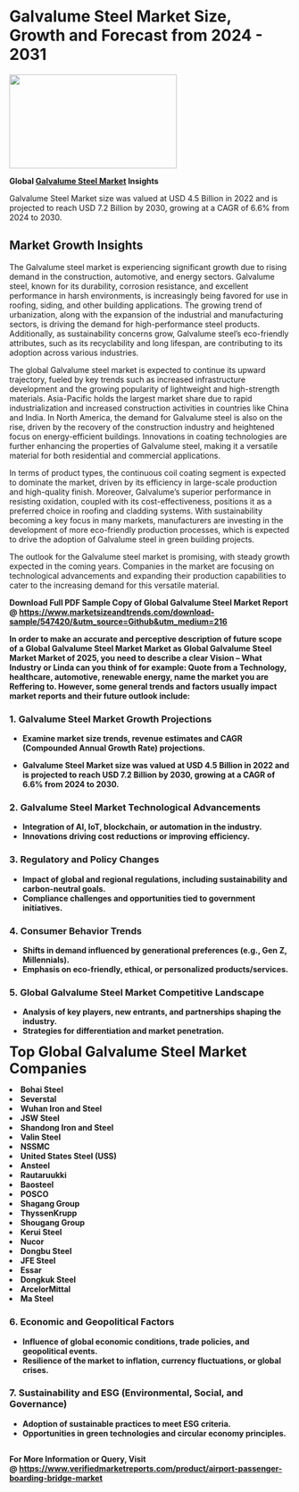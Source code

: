 <H1>Galvalume Steel Market Size, Growth and Forecast from 2024 - 2031</H1><img class="aligncenter size-medium wp-image-584254" src="https://thirdeyenews.in/wp-content/uploads/2024/09/Global-Market-Research-300x168.jpeg" alt="" width="300" height="168" /><p><strong>Global&nbsp;<a href="https://www.marketsizeandtrends.com/download-sample/547420/&amp;utm_source=Github&utm_medium=216">Galvalume Steel Market</a> Insights</strong></p><p>Galvalume Steel Market size was valued at USD 4.5 Billion in 2022 and is projected to reach USD 7.2 Billion by 2030, growing at a CAGR of 6.6% from 2024 to 2030.</p><p><h2>Market Growth Insights</h2> <p>The Galvalume steel market is experiencing significant growth due to rising demand in the construction, automotive, and energy sectors. Galvalume steel, known for its durability, corrosion resistance, and excellent performance in harsh environments, is increasingly being favored for use in roofing, siding, and other building applications. The growing trend of urbanization, along with the expansion of the industrial and manufacturing sectors, is driving the demand for high-performance steel products. Additionally, as sustainability concerns grow, Galvalume steel’s eco-friendly attributes, such as its recyclability and long lifespan, are contributing to its adoption across various industries.</p> <p><strong></strong></p> <p>The global Galvalume steel market is expected to continue its upward trajectory, fueled by key trends such as increased infrastructure development and the growing popularity of lightweight and high-strength materials. Asia-Pacific holds the largest market share due to rapid industrialization and increased construction activities in countries like China and India. In North America, the demand for Galvalume steel is also on the rise, driven by the recovery of the construction industry and heightened focus on energy-efficient buildings. Innovations in coating technologies are further enhancing the properties of Galvalume steel, making it a versatile material for both residential and commercial applications.</p> <p>In terms of product types, the continuous coil coating segment is expected to dominate the market, driven by its efficiency in large-scale production and high-quality finish. Moreover, Galvalume’s superior performance in resisting oxidation, coupled with its cost-effectiveness, positions it as a preferred choice in roofing and cladding systems. With sustainability becoming a key focus in many markets, manufacturers are investing in the development of more eco-friendly production processes, which is expected to drive the adoption of Galvalume steel in green building projects.</p> <p>The outlook for the Galvalume steel market is promising, with steady growth expected in the coming years. Companies in the market are focusing on technological advancements and expanding their production capabilities to cater to the increasing demand for this versatile material.</p> <p><strong></p><p><span class=""><strong>Download Full PDF Sample Copy of Global Galvalume Steel Market Report</strong> @ <a href="https://www.marketsizeandtrends.com/download-sample/547420/&amp;utm_source=Github&utm_medium=216" target="_blank">https://www.marketsizeandtrends.com/download-sample/547420/&amp;utm_source=Github&utm_medium=216</a></span></p><p>In order to make an accurate and perceptive description of future scope of a Global&nbsp;Galvalume Steel Market Market as Global&nbsp;Galvalume Steel Market Market of 2025, you need to describe a clear Vision &ndash; What Industry or Linda can you think of for example: Quote from a Technology, healthcare, automotive, renewable energy, name the market you are Reffering to. However, some general trends and factors usually impact market reports and their future outlook include:</p><h3>1.&nbsp;<strong>Galvalume Steel Market Growth Projections</strong></h3><ul><li>Examine market size trends, revenue estimates and CAGR (Compounded Annual Growth Rate) projections.</li><li><p>Galvalume Steel Market size was valued at USD 4.5 Billion in 2022 and is projected to reach USD 7.2 Billion by 2030, growing at a CAGR of 6.6% from 2024 to 2030.</p></li></ul><h3>2.&nbsp;<strong>Galvalume Steel Market Technological Advancements</strong></h3><ul><li>Integration of AI, IoT, blockchain, or automation in the industry.</li><li>Innovations driving cost reductions or improving efficiency.</li></ul><h3>3.&nbsp;<strong>Regulatory and Policy Changes</strong></h3><ul><li>Impact of global and regional regulations, including sustainability and carbon-neutral goals.</li><li>Compliance challenges and opportunities tied to government initiatives.</li></ul><h3>4.&nbsp;<strong>Consumer Behavior Trends</strong></h3><ul><li>Shifts in demand influenced by generational preferences (e.g., Gen Z, Millennials).</li><li>Emphasis on eco-friendly, ethical, or personalized products/services.</li></ul><h3>5.&nbsp;<strong>Global Galvalume Steel Market Competitive Landscape</strong></h3><ul><li>Analysis of key players, new entrants, and partnerships shaping the industry.</li><li>Strategies for differentiation and market penetration.</li></ul><p data-pm-slice="1 1 []"><span style="color: inherit; font-family: inherit; font-size: 25px;">Top Global Galvalume Steel Market Companies</span></p><div class="" data-test-id=""><p><li>Bohai Steel</li><li> Severstal</li><li> Wuhan Iron and Steel</li><li> JSW Steel</li><li> Shandong Iron and Steel</li><li> Valin Steel</li><li> NSSMC</li><li> United States Steel (USS)</li><li> Ansteel</li><li> Rautaruukki</li><li> Baosteel</li><li> POSCO</li><li> Shagang Group</li><li> ThyssenKrupp</li><li> Shougang Group</li><li> Kerui Steel</li><li> Nucor</li><li> Dongbu Steel</li><li> JFE Steel</li><li> Essar</li><li> Dongkuk Steel</li><li> ArcelorMittal</li><li> Ma Steel</li></p></div><h3>6.&nbsp;<strong>Economic and Geopolitical Factors</strong></h3><ul><li>Influence of global economic conditions, trade policies, and geopolitical events.</li><li>Resilience of the market to inflation, currency fluctuations, or global crises.</li></ul><h3>7.&nbsp;<strong>Sustainability and ESG (Environmental, Social, and Governance)</strong></h3><ul><li>Adoption of sustainable practices to meet ESG criteria.</li><li>Opportunities in green technologies and circular economy principles.</li></ul><h2><strong style="font-size: 14px;">For More Information or Query, Visit @&nbsp;</strong><a style="background-color: #ffffff; font-size: 14px;" href="https://www.marketsizeandtrends.com/report/galvalume-steel-market/" target="_blank">https://www.verifiedmarketreports.com/product/airport-passenger-boarding-bridge-market</a></h2>

